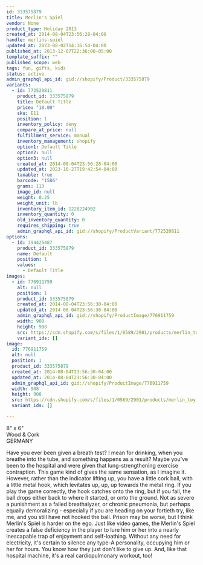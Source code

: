 ```yaml
---
id: 333575879
title: Merlin's Spiel
vendor: None
product_type: Holiday 2013
created_at: 2014-08-04T23:56:28-04:00
handle: merlins-spiel
updated_at: 2023-08-02T14:36:54-04:00
published_at: 2013-12-07T22:36:00-05:00
template_suffix: ""
published_scope: web
tags: fun, gifts, kids
status: active
admin_graphql_api_id: gid://shopify/Product/333575879
variants:
  - id: 772520811
    product_id: 333575879
    title: Default Title
    price: "18.00"
    sku: E11
    position: 1
    inventory_policy: deny
    compare_at_price: null
    fulfillment_service: manual
    inventory_management: shopify
    option1: Default Title
    option2: null
    option3: null
    created_at: 2014-08-04T23:56:28-04:00
    updated_at: 2023-10-27T19:42:54-04:00
    taxable: true
    barcode: "1586"
    grams: 113
    image_id: null
    weight: 0.25
    weight_unit: lb
    inventory_item_id: 1228224902
    inventory_quantity: 0
    old_inventory_quantity: 0
    requires_shipping: true
    admin_graphql_api_id: gid://shopify/ProductVariant/772520811
options:
  - id: 394425487
    product_id: 333575879
    name: Default
    position: 1
    values:
      - Default Title
images:
  - id: 776911759
    alt: null
    position: 1
    product_id: 333575879
    created_at: 2014-08-04T23:56:30-04:00
    updated_at: 2014-08-04T23:56:30-04:00
    admin_graphql_api_id: gid://shopify/ProductImage/776911759
    width: 908
    height: 908
    src: https://cdn.shopify.com/s/files/1/0589/2901/products/merlin_toy.jpeg?v=1407210990
    variant_ids: []
image:
  id: 776911759
  alt: null
  position: 1
  product_id: 333575879
  created_at: 2014-08-04T23:56:30-04:00
  updated_at: 2014-08-04T23:56:30-04:00
  admin_graphql_api_id: gid://shopify/ProductImage/776911759
  width: 908
  height: 908
  src: https://cdn.shopify.com/s/files/1/0589/2901/products/merlin_toy.jpeg?v=1407210990
  variant_ids: []

---
```


8" x 6"  
Wood & Cork  
GERMANY

Have you ever been given a breath test? I mean for drinking, when you breathe into the tube, and something happens as a result? Maybe you've been to the hospital and were given that lung-strengthening exercise contraption. This game kind of gives the same sensation, as I imagine it. However, rather than the indicator lifting up, you have a little cork ball, with a little metal hook, which levitates up, up, up towards the metal ring. If you play the game correctly, the hook catches onto the ring, but if you fail, the ball drops either back to where it started, or onto the ground. Not as severe a punishment as a failed breathalyzer, or chronic pneumonia, but perhaps equally demoralizing - especially if you are heading on your fortieth try, like me, and you still have not hooked the ball. Prison may be worse, but I think Merlin's Spiel is harder on the ego. Just like video games, the Merlin's Spiel creates a false deficiency in the player to lure him or her into a nearly inescapable trap of enjoyment and self-loathing. Without any need for electricity, it's certain to silence any type-A personality, occupying him or her for hours. You know how they just don't like to give up. And, like that hospital machine, it's a real cardiopulmonary workout, too!